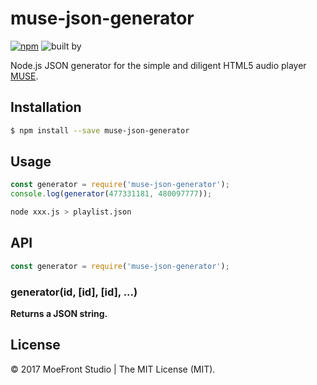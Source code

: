 # muse-json-generator

[![npm](https://img.shields.io/npm/v/muse-json-generator.svg?style=flat)](https://www.npmjs.com/package/muse-json-generator)
![built by](https://img.shields.io/badge/built_by-MoeFront-ff69b4.svg)

Node.js JSON generator for the simple and diligent HTML5 audio player [MUSE](https://github.com/moefront/muse).


## Installation

```bash
$ npm install --save muse-json-generator
```

## Usage
```js
const generator = require('muse-json-generator');
console.log(generator(477331181, 480097777));
```

```bash
node xxx.js > playlist.json
```

## API

```js
const generator = require('muse-json-generator');
```
### generator(id, [id], [id], ...)

**Returns a JSON string.**


## License

&copy; 2017 MoeFront Studio | The MIT License (MIT).